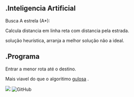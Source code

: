.Inteligencia Artificial         
--             
Busca A estrela (A*):  
  

Calcula  distancia em linha reta com  distancia pela estrada.

solução heurística, arranja a melhor solução não a ideal.

.Programa
--
Entrar a menor rota até o destino. 

Mais viavel do que o algoritimo [gulosa](https://github.com/git-cardoso/Algoritimo-Gulosa) . 

![](https://img.shields.io/badge/python-3.9-informational?style=flat&logo=python&logoColor=white&color=blue)  ![GitHub](https://img.shields.io/badge/licence-MIT-GREE) 




